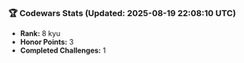 ### 🏆 Codewars Stats (Updated: 2025-08-19 22:08:10 UTC)

- **Rank:** 8 kyu
- **Honor Points:** 3
- **Completed Challenges:** 1

